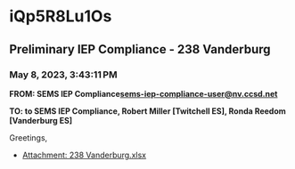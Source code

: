 # iQp5R8Lu1Os
## Preliminary IEP Compliance - 238 Vanderburg
### May 8, 2023, 3:43:11 PM
**FROM: SEMS IEP Compliance<sems-iep-compliance-user@nv.ccsd.net>**

**TO: to SEMS IEP Compliance, Robert Miller [Twitchell ES], Ronda Reedom [Vanderburg ES]**


Greetings, 





* [Attachment: 238 Vanderburg.xlsx](iQp5R8Lu1Os-attachment-1.xlsx)
